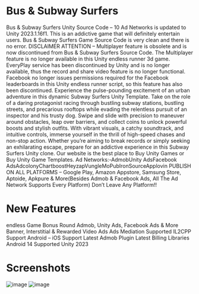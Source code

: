 # Bus & Subway Surfers
Bus & Subway Surfers Unity Source Code – 10 Ad Networks is updated to Unity 2023.1.16f1. This is an addictive game that will definitely entertain users. Bus & Subway Surfers Game Source Code is very clean and there is no error. DISCLAIMER ATTENTION – Multiplayer feature is obsolete and is now discontinued from Bus & Subway Surfers Source Code. The Multiplayer feature is no longer available in this Unity endless runner 3d game. EveryPlay service has been discontinued by Unity and is no longer available, thus the record and share video feature is no longer functional. Facebook no longer issues permissions required for the Facebook leaderboards in this Unity endless runner script, so this feature has also been discontinued. Experience the pulse-pounding excitement of an urban adventure in this dynamic Subway Surfers Unity Template. Take on the role of a daring protagonist racing through bustling subway stations, bustling streets, and precarious rooftops while evading the relentless pursuit of an inspector and his trusty dog. Swipe and slide with precision to maneuver around obstacles, leap over barriers, and collect coins to unlock powerful boosts and stylish outfits. With vibrant visuals, a catchy soundtrack, and intuitive controls, immerse yourself in the thrill of high-speed chases and non-stop action. Whether you’re aiming to break records or simply seeking an exhilarating escape, prepare for an addictive experience in this Subway Surfers Unity clone. Our website is the best place to Buy Unity Games or Buy Unity Game Templates. Ad Networks:-AdmobUnity AdsFacebook AdsAdcolonyChartboostHeyzapVungleMoPubIronSourceApplovin PUBLISH ON ALL PLATFORMS – Google Play, Amazon Appstore, Samsung Store, Aptoide, Apkpure & More(Besides Admob & Facebook Ads, All The Ad Network Supports Every Platform) Don’t Leave Any Platform!!

# New Features
endless Game
Bonus Round
Admob, Unity Ads, Facebook Ads & More
Banner, Interstitial & Rewarded Video Ads
Ads Mediation Supported
IL2CPP Support
Android – iOS Support
Latest Admob Plugin
Latest Billing Libraries
Android 14 Supported
Unity 2023

 
# Screenshots
![image](https://github.com/kenjitakuma777/Bus-Subway-Surfers/blob/master/Assets/Board/1.webp)
![image](https://github.com/kenjitakuma777/Bus-Subway-Surfers/blob/master/Assets/Board/2.webp)

